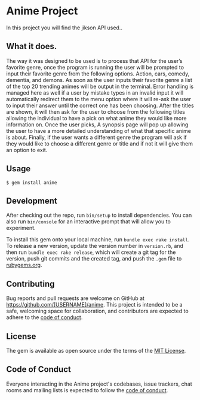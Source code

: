 # Anime Project

In this project you will find the jikson API used..


## What it does.

The way it was designed to be used is to process that API for the user’s favorite genre, once the program is running the user will be prompted to input their favorite genre from the following options. Action, cars, comedy, dementia, and demons. As soon as the user inputs their favorite genre a list of the top 20 trending animes will be output in the terminal. Error handling is managed here as well if a user by mistake types in an invalid input it will automatically redirect them to the menu option where it will re-ask the user to input their answer until the correct one has been choosing. After the titles are shown, it will then ask for the user to choose from the following titles allowing the individual to have a pick on what anime they would like more information on. Once the user picks, A synopsis page will pop up allowing the user to have a more detailed understanding of what that specific anime is about. Finally, if the user wants a different genre the program will ask if they would like to choose a different genre or title and if not it will give them an option to exit.


## Usage

    $ gem install anime

## Development

After checking out the repo, run `bin/setup` to install dependencies. You can also run `bin/console` for an interactive prompt that will allow you to experiment.

To install this gem onto your local machine, run `bundle exec rake install`. To release a new version, update the version number in `version.rb`, and then run `bundle exec rake release`, which will create a git tag for the version, push git commits and the created tag, and push the `.gem` file to [rubygems.org](https://rubygems.org).

## Contributing

Bug reports and pull requests are welcome on GitHub at https://github.com/[USERNAME]/anime. This project is intended to be a safe, welcoming space for collaboration, and contributors are expected to adhere to the [code of conduct](https://github.com/[USERNAME]/anime/blob/master/CODE_OF_CONDUCT.md).

## License

The gem is available as open source under the terms of the [MIT License](https://opensource.org/licenses/MIT).

## Code of Conduct

Everyone interacting in the Anime project's codebases, issue trackers, chat rooms and mailing lists is expected to follow the [code of conduct](https://github.com/[USERNAME]/anime/blob/master/CODE_OF_CONDUCT.md).
